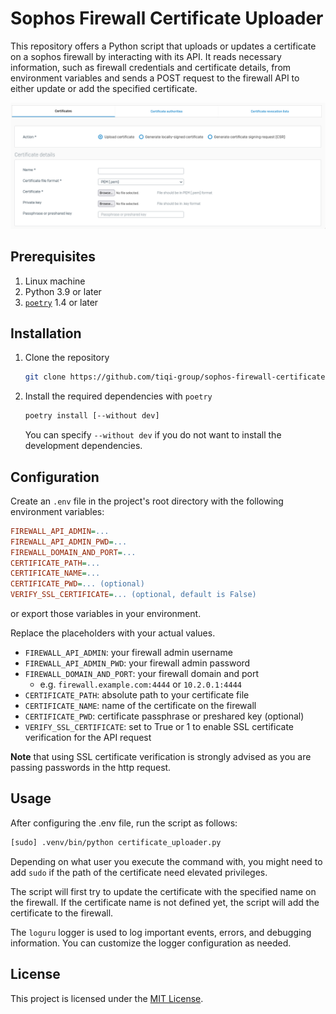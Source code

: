 # Sophos Firewall Certificate Uploader

This repository offers a Python script that uploads or updates a certificate on a sophos firewall by interacting with its API.
It reads necessary information, such as firewall credentials and certificate details, from environment variables and sends a POST request to the firewall API to either update or add the specified certificate.

![image](static/firewall_certificate_ui.png)

## Prerequisites
1. Linux machine
2. Python 3.9 or later
3. [`poetry`](https://python-poetry.org/) 1.4 or later

## Installation
1. Clone the repository
    ```bash
    git clone https://github.com/tiqi-group/sophos-firewall-certificate-uploader.git
    ```

2. Install the required dependencies with `poetry`
    ```bash
    poetry install [--without dev]
    ```
    You can specify `--without dev` if you do not want to install the development
    dependencies.

## Configuration
Create an `.env` file in the project's root directory with the following environment variables:
```ini
FIREWALL_API_ADMIN=...
FIREWALL_API_ADMIN_PWD=...
FIREWALL_DOMAIN_AND_PORT=...
CERTIFICATE_PATH=...
CERTIFICATE_NAME=...
CERTIFICATE_PWD=... (optional)
VERIFY_SSL_CERTIFICATE=... (optional, default is False)
```
or export those variables in your environment.

Replace the placeholders with your actual values.
- `FIREWALL_API_ADMIN`: your firewall admin username
- `FIREWALL_API_ADMIN_PWD`: your firewall admin password
- `FIREWALL_DOMAIN_AND_PORT`: your firewall domain and port
  - e.g. `firewall.example.com:4444` or `10.2.0.1:4444`
- `CERTIFICATE_PATH`: absolute path to your certificate file
- `CERTIFICATE_NAME`: name of the certificate on the firewall
- `CERTIFICATE_PWD`: certificate passphrase or preshared key (optional)
- `VERIFY_SSL_CERTIFICATE`: set to True or 1 to enable SSL certificate verification for the API request

**Note** that using SSL certificate verification is strongly advised as you are passing passwords in the http request.

## Usage

After configuring the .env file, run the script as follows:
```bash
[sudo] .venv/bin/python certificate_uploader.py
```
Depending on what user you execute the command with, you might need to add `sudo` if the path of the certificate need elevated privileges.

The script will first try to update the certificate with the specified name on the firewall. If the certificate name is not defined yet, the script will add the certificate to the firewall.

The `loguru` logger is used to log important events, errors, and debugging information. You can customize the logger configuration as needed.

## License

This project is licensed under the [MIT License](./LICENSE).